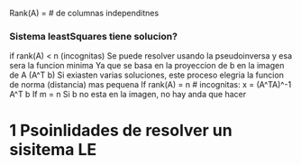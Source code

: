Rank(A) = # de columnas independitnes

### Sistema leastSquares tiene solucion?
if rank(A) < n (incognitas)
	Se puede resolver usando la pseudoinversa y esa sera la funcion minima
	Ya que se basa en la proyeccion de b en la imagen de A (A^T b)
	Si exiasten varias soluciones, este proceso elegria la funcion de norma (distancia) mas pequena
If rank(A) = n # incognitas:
	x = (A^TA)^-1 A^T b
If m = n
	Si b no esta en la imagen, no hay anda que hacer



# 1 Psoinlidades de resolver un sisitema LE







